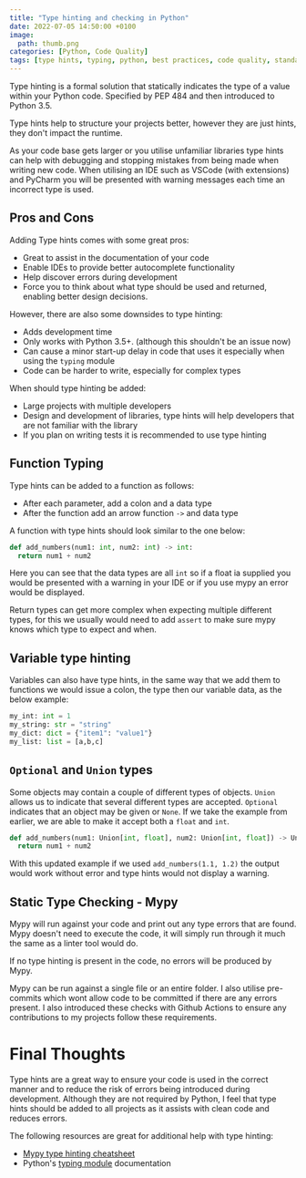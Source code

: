 ```yaml
---
title: "Type hinting and checking in Python"
date: 2022-07-05 14:50:00 +0100
image:
  path: thumb.png
categories: [Python, Code Quality]
tags: [type hints, typing, python, best practices, code quality, standards]
---
```


Type hinting is a formal solution that statically indicates the type of a value within your Python code. Specified by
PEP 484 and then introduced to Python 3.5.

Type hints help to structure your projects better, however they are just hints, they don't impact the runtime.

As your code base gets larger or you utilise unfamiliar libraries type hints can help with debugging and stopping mistakes from being made when writing new code. When utilising an IDE such as VSCode (with extensions) and PyCharm you will be presented with warning messages each time an incorrect type is used.

## Pros and Cons

Adding Type hints comes with some great pros:

- Great to assist in the documentation of your code
- Enable IDEs to provide better autocomplete functionality
- Help discover errors during development
- Force you to think about what type should be used and returned, enabling better design decisions.

However, there are also some downsides to type hinting:

- Adds development time
- Only works with Python 3.5+. (although this shouldn't be an issue now)
- Can cause a minor start-up delay in code that uses it especially when using the `typing` module
- Code can be harder to write, especially for complex types

When should type hinting be added:

- Large projects with multiple developers
- Design and development of libraries, type hints will help developers that are not familiar with the library
- If you plan on writing tests it is recommended to use type hinting

## Function Typing

Type hints can be added to a function as follows:

- After each parameter, add a colon and a data type
- After the function add an arrow function `->` and data type

A function with type hints should look similar to the one below:

```python
def add_numbers(num1: int, num2: int) -> int:
  return num1 + num2
```

Here you can see that the data types are all `int` so if a float ia supplied you would be presented with a warning in your IDE or if you use mypy an error would be displayed.

Return types can get more complex when expecting multiple different types, for this we usually would need to add `assert` to make sure mypy knows which type to expect and when.

## Variable type hinting

Variables can also have type hints, in the same way that we add them to functions we would issue a colon, the type then our variable data, as the below example:

```python
my_int: int = 1
my_string: str = "string"
my_dict: dict = {"item1": "value1"}
my_list: list = [a,b,c]
```

## `Optional` and `Union` types

Some objects may contain a couple of different types of objects. `Union` allows us to indicate that several different types are accepted. `Optional` indicates that an object may be given or `None`. If we take the example from earlier, we are able to make it accept both a `float` and `int`.

```python
def add_numbers(num1: Union[int, float], num2: Union[int, float]) -> Union[int, float]:
  return num1 + num2
```

With this updated example if we used `add_numbers(1.1, 1.2)` the output would work without error and type hints would not display a warning.

## Static Type Checking - Mypy

Mypy will run against your code and print out any type errors that are found. Mypy doesn't need to execute the code, it will simply run through it much the same as a linter tool would do.

If no type hinting is present in the code, no errors will be produced by Mypy.

Mypy can be run against a single file or an entire folder. I also utilise pre-commits which wont allow code to be committed if there are any errors present. I also introduced these checks with Github Actions to ensure any contributions to my projects follow these requirements.

# Final Thoughts

Type hints are a great way to ensure your code is used in the correct manner and to reduce the risk of errors being introduced during development. Although they are not required by Python, I feel that type hints should be added to all projects as it assists with clean code and reduces errors.

The following resources are great for additional help with type hinting:

- [Mypy type hinting cheatsheet](https://mypy.readthedocs.io/en/stable/cheat_sheet_py3.html)
- Python's [typing module](https://docs.python.org/3/library/typing.html) documentation
